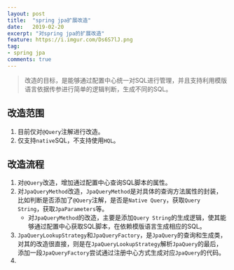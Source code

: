 ```yaml
---
layout: post
title:  "spring jpa扩展改造"
date:   2019-02-20
excerpt: "对spring jpa的扩展改造"
feature: https://i.imgur.com/Ds6S7lJ.png
tag:
- spring jpa
comments: true
---
```


> 改造的目标，是能够通过配置中心统一对SQL进行管理，并且支持利用模版语言依据传参进行简单的逻辑判断，生成不同的SQL。

## 改造范围

1. 目前仅对`@Query`注解进行改造。
2. 仅支持`native`SQL，不支持使用`HQL`。

## 改造流程

1. 对`@Query`改造，增加通过配置中心查询SQL脚本的属性。
2. 对`JpaQueryMethod`改造，`JpaQueryMethod`是对具体的查询方法属性的封装，比如判断是否添加了`@Query`注解，是否是`Native Query`，获取`Query String`，获取`JpaParameters`等。
    * 对`JpaQueryMethod`的改造，主要是添加`Query String`的生成逻辑，使其能够通过配置中心获取SQL脚本，在依赖模版语言生成相应的SQL。
3. `JpaQueryLookupStrategy`和`JpaQueryFactory`，是`JpaQuery`的查询和生成类，对其的改造很直接，则是在`JpaQueryLookupStrategy`解析`JpaQuery`的最后，添加一段`JpaQueryFactory`尝试通过注册中心方式生成对应`JpaQuery`的代码。
4. 
